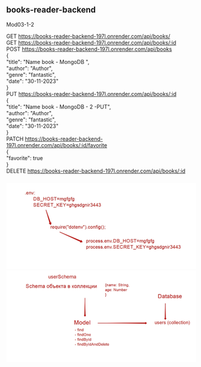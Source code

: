 ## books-reader-backend
Mod03-1-2

GET  https://books-reader-backend-197l.onrender.com/api/books/  
GET  https://books-reader-backend-197l.onrender.com/api/books/:id  
POST https://books-reader-backend-197l.onrender.com/api/books  
{  
    "title": "Name book - MongoDB ",  
    "author": "Author",  
    "genre": "fantastic",   
    "date": "30-11-2023"  
}  
PUT https://books-reader-backend-197l.onrender.com/api/books/:id  
{  
    "title": "Name book - MongoDB - 2 -PUT",  
    "author": "Author",  
    "genre": "fantastic",  
    "date": "30-11-2023"  
}  
PATCH https://books-reader-backend-197l.onrender.com/api/books/:id/favorite  
{  
    "favorite": true  
}  
DELETE https://books-reader-backend-197l.onrender.com/api/books/:id  


###
![Screenshoot-1](./assets/dotenv-work-schema.jpg)
![Screenshoot-2](./assets/schema-model-collection.jpg)

